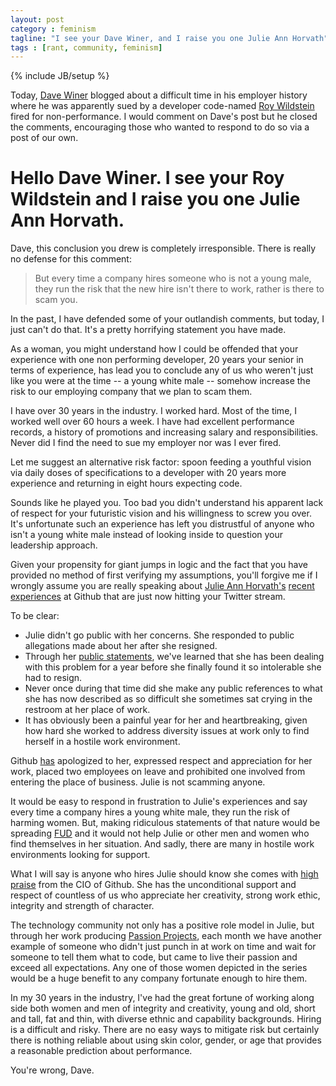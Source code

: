 ```yaml
---
layout: post
category : feminism
tagline: "I see your Dave Winer, and I raise you one Julie Ann Horvath"
tags : [rant, community, feminism]
---
```

{% include JB/setup %}

Today, [Dave Winer](https://twitter.com/davewiner) blogged about a difficult time in his employer history where he
was apparently sued by a developer code-named [Roy Wildstein](http://scripting.com/2014/03/17/royWildstein.html) fired for non-performance. I would comment on Dave's post but he closed the comments, encouraging those who wanted to respond to do so via a post of our own.

# Hello Dave Winer. I see your Roy Wildstein and I raise you one Julie Ann Horvath.

Dave, this conclusion you drew is completely irresponsible. There is really no defense for this comment:

> But every time a company hires someone who is not a young male, they run the risk that the new hire isn't there to work, rather is there to scam you.

In the past, I have defended some of your outlandish comments, but today, I just can't do that. It's a pretty horrifying statement you have made.

As a woman, you might understand how I could be offended that your experience with one non performing developer, 20 years your senior in terms of experience, has lead you to conclude any of us who weren't just like you were at the time -- a young white male -- somehow increase the risk to our employing company that we plan to scam them.

I have over 30 years in the industry. I worked hard. Most of the time, I worked well over 60 hours a week. I have had excellent performance records, a history of promotions and increasing salary and responsibilities. Never did I find the need to sue my employer nor was I ever fired.

Let me suggest an alternative risk factor: spoon feeding a youthful vision via daily doses of specifications to a developer with 20 years more experience and returning in eight hours expecting code.

Sounds like he played you. Too bad you didn't understand his apparent lack of respect for your futuristic vision and his willingness to screw you over. It's unfortunate such an experience has left you distrustful of anyone who isn't a young white male instead of looking inside to question your leadership approach.

Given your propensity for giant jumps in logic and the fact that you have provided no method of first verifying my
assumptions, you'll forgive me if I wrongly assume you are really speaking
about [Julie Ann Horvath's](https://twitter.com/nrrrdcore)
[recent experiences](http://techcrunch.com/2014/03/15/julie-ann-horvath-describes-sexism-and-intimidation-behind-her-github-exit/) at Github that are just now hitting your Twitter stream.

To be clear:

* Julie didn't go public with her concerns. She responded to public allegations made about her after she resigned.
* Through her [public statements](http://techcrunch.com/2014/03/15/julie-ann-horvath-describes-sexism-and-intimidation-behind-her-github-exit/),
we've learned that she has been dealing with this problem for a year before she finally found it so intolerable she had to resign.
* Never once during that time did she make any public references to what she has now described as so difficult she sometimes sat crying in the restroom at her place of work.
* It has obviously been a painful year for her and heartbreaking, given how hard she worked to address diversity issues at work only to find herself in a hostile work environment.

Github [has](https://github.com/blog/1800-update-on-julie-horvath-s-departure) apologized to her, expressed respect and appreciation for her work, placed two employees on leave and prohibited one involved from entering the place of business. Julie is not scamming anyone.

It would be easy to respond in frustration to Julie's experiences and say every time a company hires a young white male, they run the risk of harming women. But, making ridiculous  statements of that nature would be spreading [FUD](http://en.wikipedia.org/wiki/Fear,_uncertainty_and_doubt)
and it would not help Julie or other men and women who find themselves in her situation. And sadly, there are many in hostile work environments looking for support.

What I will say is anyone who hires Julie should know she comes with [high praise](https://github.com/blog/1800-update-on-julie-horvath-s-departure) from the CIO of Github. She has the unconditional support and respect of countless of us who appreciate her creativity, strong work ethic, integrity and strength of character.

The technology community not only has a positive role model in Julie, but through her work producing [Passion Projects](http://passion-projects.github.com/), each month we have another example of someone who didn't just punch in at work on time and wait for someone to tell them what to code, but came to live their passion and exceed all expectations. Any one of those women
depicted in the series would be a huge benefit to any company fortunate enough to hire them.

In my 30 years in the industry, I've had the great fortune of working along side both women and men of integrity and
creativity, young and old, short and tall, fat and thin, with diverse ethnic and capability backgrounds. Hiring is a difficult and risky. There are no easy ways to mitigate risk but certainly there is nothing reliable about using skin color, gender, or age that provides a reasonable prediction about performance.

You're wrong, Dave.
